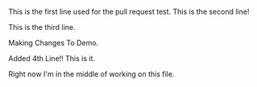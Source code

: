 This is the first line used for the pull request test.
This is the second line!

This is the third line.

Making Changes To Demo.

Added 4th Line!!
This is it.

Right now I'm in the middle of working on this file.
